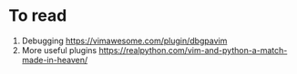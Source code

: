 # To read
1. Debugging https://vimawesome.com/plugin/dbgpavim
2. More useful plugins https://realpython.com/vim-and-python-a-match-made-in-heaven/
